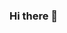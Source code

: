 ### Hi there 👋
<!--
**LouandreH/LouandreH** is a ✨ _special_ ✨ repository because its `README.md` (this file) appears on your GitHub profile.

Here are some ideas to get you started:

- 🧑🏻 💻 Bem Vindo ao meu GitHub
- 🌱🖥️ | de desenvolvedores back-end C#

-->


